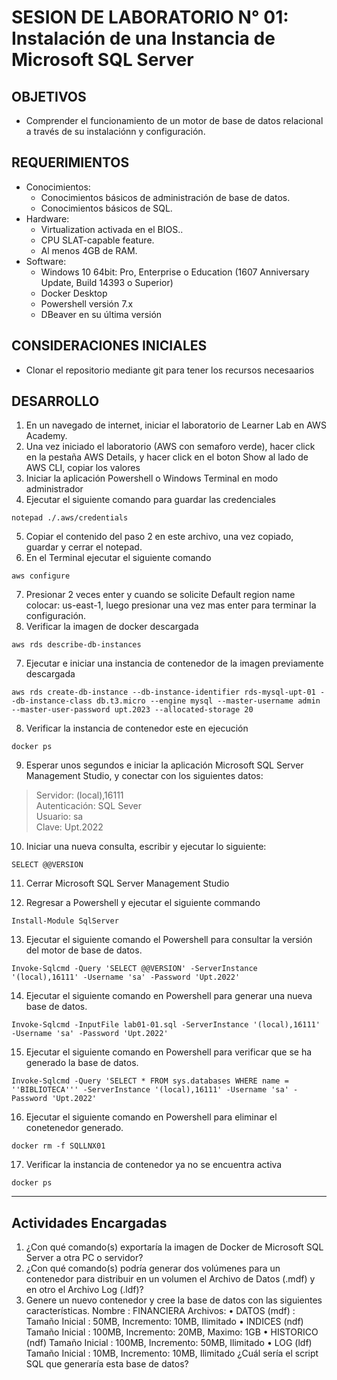 # SESION DE LABORATORIO N° 01: Instalación de una Instancia de Microsoft SQL Server

## OBJETIVOS
  * Comprender el funcionamiento de un motor de base de datos relacional a través de su instalaciónn y configuración.

## REQUERIMIENTOS
  * Conocimientos: 
    - Conocimientos básicos de administración de base de datos.
    - Conocimientos básicos de SQL.
  * Hardware:
    - Virtualization activada en el BIOS..
    - CPU SLAT-capable feature.
    - Al menos 4GB de RAM.
  * Software:
    - Windows 10 64bit: Pro, Enterprise o Education (1607 Anniversary Update, Build 14393 o Superior)
    - Docker Desktop 
    - Powershell versión 7.x
    - DBeaver en su última versión

## CONSIDERACIONES INICIALES
  * Clonar el repositorio mediante git para tener los recursos necesaarios

## DESARROLLO
1. En un navegado de internet, iniciar el laboratorio de Learner Lab en AWS Academy.
2. Una vez iniciado el laboratorio (AWS con semaforo verde), hacer click en la pestaña AWS Details, y hacer click en el boton Show al lado de AWS CLI, copiar los valores
3. Iniciar la aplicación Powershell o Windows Terminal en modo administrador 
4. Ejecutar el siguiente comando para guardar las credenciales
```
notepad ./.aws/credentials
```
5. Copiar el contenido del paso 2 en este archivo, una vez copiado, guardar y cerrar el notepad.
6. En el Terminal ejecutar el siguiente comando
```
aws configure
```
7. Presionar 2 veces enter y cuando se solicite Default region name colocar: us-east-1, luego presionar una vez mas enter para terminar la configuración.
6. Verificar la imagen de docker descargada
```
aws rds describe-db-instances
```
7. Ejecutar e iniciar una instancia de contenedor de la imagen previamente descargada
```
aws rds create-db-instance --db-instance-identifier rds-mysql-upt-01 --db-instance-class db.t3.micro --engine mysql --master-username admin --master-user-password upt.2023 --allocated-storage 20
```
8. Verificar la instancia de contenedor este en ejecución
```
docker ps
```
9. Esperar unos segundos e iniciar la aplicación Microsoft SQL Server Management Studio, y conectar con los siguientes datos:
> Servidor: (local),16111  
> Autenticación: SQL Sever  
> Usuario: sa  
> Clave: Upt.2022  

10. Iniciar una nueva consulta, escribir y ejecutar lo siguiente:
```
SELECT @@VERSION
```
11. Cerrar Microsoft SQL Server Management Studio

12. Regresar a Powershell y ejecutar el siguiente commando
```
Install-Module SqlServer
```
13. Ejecutar el siguiente comando el Powershell para consultar la versión del motor de base de datos.
```
Invoke-Sqlcmd -Query 'SELECT @@VERSION' -ServerInstance '(local),16111' -Username 'sa' -Password 'Upt.2022'
```
14. Ejecutar el siguiente comando en Powershell para generar una nueva base de datos.
```
Invoke-Sqlcmd -InputFile lab01-01.sql -ServerInstance '(local),16111' -Username 'sa' -Password 'Upt.2022'
```
15. Ejecutar el siguiente comando en Powershell para verificar que se ha generado la base de datos.
```
Invoke-Sqlcmd -Query 'SELECT * FROM sys.databases WHERE name = ''BIBLIOTECA''' -ServerInstance '(local),16111' -Username 'sa' -Password 'Upt.2022'
```
16. Ejecutar el siguiente comando en Powershell para eliminar el conetenedor generado.
```
docker rm -f SQLLNX01
```
17. Verificar la instancia de contenedor ya no se encuentra activa
```
docker ps
```
---
## Actividades Encargadas
1. ¿Con qué comando(s) exportaría la imagen de Docker de Microsoft SQL Server a otra PC o servidor?
2. ¿Con qué comando(s) podría generar dos volúmenes para un contenedor para distribuir en un volumen el Archivo
de Datos (.mdf) y en otro el Archivo Log (.ldf)?
3. Genere un nuevo contenedor y cree la base de datos con las siguientes características.
   Nombre : FINANCIERA
   Archivos:
   • DATOS (mdf) : Tamaño Inicial : 50MB, Incremento: 10MB, Ilimitado
   • INDICES (ndf) Tamaño Inicial : 100MB, Incremento: 20MB, Maximo: 1GB
   • HISTORICO (ndf) Tamaño Inicial : 100MB, Incremento: 50MB, Ilimitado
   • LOG (ldf) Tamaño Inicial : 10MB, Incremento: 10MB, Ilimitado
   ¿Cuál sería el script SQL que generaría esta base de datos?
